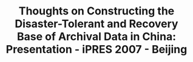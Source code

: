 ---
abstract: null
creators:
- Jiazhen, Liu
date: null
document_url: https://services.phaidra.univie.ac.at/api/object/o:294527/download
grand_parent: iPRES
institutions: []
keywords:
- beijing
landing_page_url: https://phaidra.univie.ac.at/o:294527
language: eng
layout: publication
license: CC BY-SA 3.0 AT
notes_url: null
parent: iPRES 2007
presentation_url: null
size: 230853
source_name: iPRES
title: 'Thoughts on Constructing the Disaster-Tolerant and Recovery Base of Archival
  Data in China: Presentation - iPRES 2007 - Beijing'
type: paper
year: 2007
---